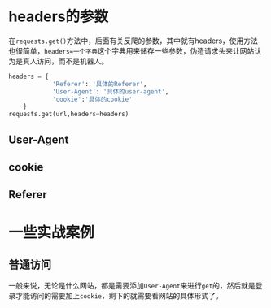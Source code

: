 # headers的参数

在`requests.get()`方法中，后面有关反爬的参数，其中就有headers，使用方法也很简单，`headers=一个字典`这个字典用来储存一些参数，伪造请求头来让网站认为是真人访问，而不是机器人。

```python
headers = {
  			'Referer': '具体的Referer',
            'User-Agent': '具体的user-agent',
    		'cookie':'具体的cookie'
    }
requests.get(url,headers=headers)
```

## User-Agent

## cookie

## Referer

# 一些实战案例

## 普通访问

一般来说，无论是什么网站，都是需要添加`User-Agent`来进行`get`的，然后就是登录才能访问的需要加上`cookie`，剩下的就需要看网站的具体形式了。

## 

